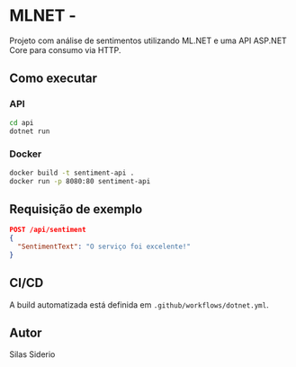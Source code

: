 
# MLNET - 

Projeto com análise de sentimentos utilizando ML.NET e uma API ASP.NET Core para consumo via HTTP.

## Como executar

### API
```bash
cd api
dotnet run
```

### Docker
```bash
docker build -t sentiment-api .
docker run -p 8080:80 sentiment-api
```

## Requisição de exemplo
```json
POST /api/sentiment
{
  "SentimentText": "O serviço foi excelente!"
}
```

## CI/CD
A build automatizada está definida em `.github/workflows/dotnet.yml`.

## Autor
Silas Siderio

